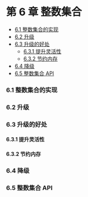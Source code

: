 # 第 6 章 整数集合

<!-- @import "[TOC]" {cmd="toc" depthFrom=3 depthTo=6 orderedList=false} -->

<!-- code_chunk_output -->

- [6.1 整数集合的实现](#61-整数集合的实现)
- [6.2 升级](#62-升级)
- [6.3 升级的好处](#63-升级的好处)
  - [6.3.1 提升灵活性](#631-提升灵活性)
  - [6.3.2 节约内存](#632-节约内存)
- [6.4 降级](#64-降级)
- [6.5 整数集合 API](#65-整数集合-api)

<!-- /code_chunk_output -->

### 6.1 整数集合的实现

### 6.2 升级

### 6.3 升级的好处

#### 6.3.1 提升灵活性

#### 6.3.2 节约内存

### 6.4 降级

### 6.5 整数集合 API
